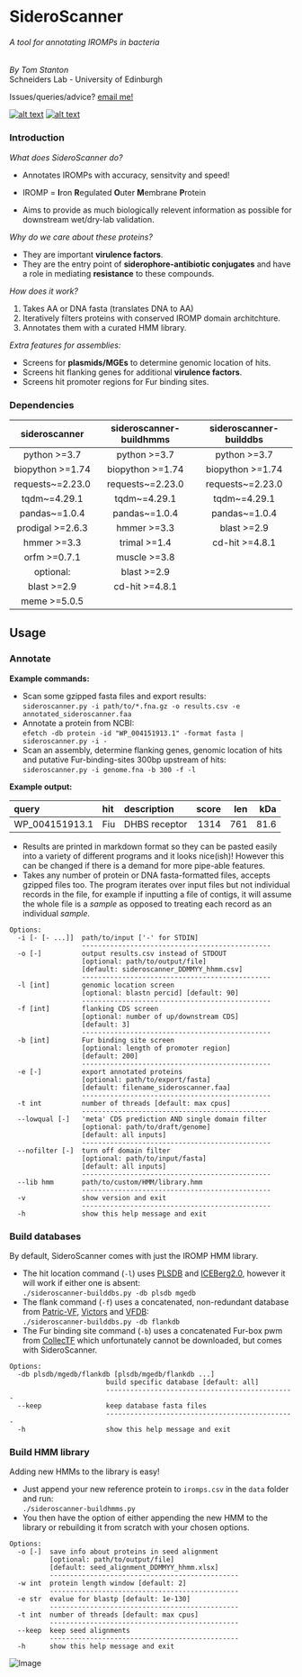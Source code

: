 # SideroScanner
###### A tool for annotating IROMPs in bacteria
_By Tom Stanton_ \
Schneiders Lab - University of Edinburgh

Issues/queries/advice?
[email me!](T.D.Stanton@sms.ed.ac.uk)

[![alt text][1.1]][1]
[![alt text][6.1]][6]

[1]: http://twitter.com/tomstantonmicro
[1.1]: http://i.imgur.com/tXSoThF.png (twitter icon with padding)
[6]: http://www.github.com/tomdstanton
[6.1]: http://i.imgur.com/0o48UoR.png (github icon with padding)

### Introduction
*What does SideroScanner do?*
* Annotates IROMPs with accuracy, sensitvity and speed!
* IROMP = **I**ron **R**egulated **O**uter **M**embrane **P**rotein

* Aims to provide as much biologically relevent information as possible for
downstream wet/dry-lab validation.

*Why do we care about these proteins?*
* They are important **virulence factors**.
* They are the entry point of
**siderophore-antibiotic conjugates** and
have a role in mediating **resistance**
to these compounds.

*How does it work?*
1. Takes AA or DNA fasta (translates DNA to AA)
2. Iteratively filters proteins with conserved IROMP domain architchture.
5. Annotates them with a curated HMM library.

*Extra features for assemblies:*
* Screens for **plasmids/MGEs** to determine genomic location of hits.
* Screens hit flanking genes for additional **virulence factors**.
* Screens hit promoter regions for Fur binding sites.

### Dependencies
|   sideroscanner  | sideroscanner-buildhmms | sideroscanner-builddbs |
|:----------------:|:-----------------------:|:----------------------:|
|   python >=3.7   |       python >=3.7      |      python >=3.7      |
| biopython >=1.74 |     biopython >=1.74    |    biopython >=1.74    |
| requests~=2.23.0 |     requests~=2.23.0    |    requests~=2.23.0    |
|   tqdm~=4.29.1   |       tqdm~=4.29.1      |      tqdm~=4.29.1      |
|   pandas~=1.0.4  |      pandas~=1.0.4      |      pandas~=1.0.4     |
| prodigal >=2.6.3 |       hmmer >=3.3       |       blast >=2.9      |
|    hmmer >=3.3   |       trimal >=1.4      |     cd-hit >=4.8.1     |
|   orfm >=0.7.1   |       muscle >=3.8      |                        |
|     optional:    |       blast >=2.9       |                        |
|    blast >=2.9   |      cd-hit >=4.8.1     |                        |
|   meme >=5.0.5   |                         |                        |

## Usage
### Annotate
**Example commands:**
* Scan some gzipped fasta files and export results: \
```sideroscanner.py -i path/to/*.fna.gz -o results.csv -e annotated_sideroscanner.faa```
* Annotate a protein from NCBI: \
```efetch -db protein -id "WP_004151913.1" -format fasta | sideroscanner.py -i -```
* Scan an assembly, determine flanking genes, genomic location of hits
and putative Fur-binding-sites 300bp upstream of hits: \
```sideroscanner.py -i genome.fna -b 300 -f -l```

**Example output:**

| query          | hit   | description   |   score |   len |   kDa |
|:---------------|:------|:--------------|--------:|------:|------:|
| WP_004151913.1 | Fiu   | DHBS receptor |    1314 |   761 |  81.6 |

* Results are printed in markdown format so they can be pasted easily
into a variety of different programs and it looks nice(ish)! However
this can be changed if there is a demand for more pipe-able features.
* Takes any number of protein or DNA fasta-formatted files, accepts gzipped files too.
The program iterates over input files but not individual records in the file, 
for example if inputting a file of contigs, it will assume the whole file 
is a *sample* as opposed to treating each record as an individual *sample*.
```
Options:
  -i [- [- ...]]  path/to/input ['-' for STDIN]
                  -----------------------------------------------
  -o [-]          output results.csv instead of STDOUT
                  [optional: path/to/output/file]
                  [default: sideroscanner_DDMMYY_hhmm.csv]
                  -----------------------------------------------
  -l [int]        genomic location screen
                  [optional: blastn percid] [default: 90]
                  -----------------------------------------------
  -f [int]        flanking CDS screen
                  [optional: number of up/downstream CDS]
                  [default: 3]
                  -----------------------------------------------
  -b [int]        Fur binding site screen
                  [optional: length of promoter region]
                  [default: 200]
                  -----------------------------------------------
  -e [-]          export annotated proteins
                  [optional: path/to/export/fasta]
                  [default: filename_sideroscanner.faa]
                  -----------------------------------------------
  -t int          number of threads [default: max cpus]
                  -----------------------------------------------
  --lowqual [-]   'meta' CDS prediction AND single domain filter
                  [optional: path/to/draft/genome]
                  [default: all inputs]
                  -----------------------------------------------
  --nofilter [-]  turn off domain filter
                  [optional: path/to/input/fasta]
                  [default: all inputs]
                  -----------------------------------------------
  --lib hmm       path/to/custom/HMM/library.hmm
                  -----------------------------------------------
  -v              show version and exit
                  -----------------------------------------------
  -h              show this help message and exit
```
### Build databases
By default, SideroScanner comes with just the IROMP HMM library.
* The hit location command (```-l```) uses [PLSDB](https://ccb-microbe.cs.uni-saarland.de/plsdb/)
and [ICEBerg2.0](https://db-mml.sjtu.edu.cn/ICEberg/),
however it will work if either one is absent: \
```./sideroscanner-builddbs.py -db plsdb mgedb```
* The flank command (```-f```) uses a concatenated, non-redundant database from
[Patric-VF](https://www.patricbrc.org/), [Victors](http://www.phidias.us/victors/index.php)
and [VFDB](http://www.mgc.ac.cn/VFs/main.htm): \
```./sideroscanner-builddbs.py -db flankdb```
* The Fur binding site command (```-b```) uses a concatenated 
Fur-box pwm from [CollecTF](http://www.collectf.org/browse/home/) which
unfortunately cannot be downloaded, but comes with SideroScanner.
```
Options:
  -db plsdb/mgedb/flankdb [plsdb/mgedb/flankdb ...]
                        build specific database [default: all]
                        -----------------------------------------------
  --keep                keep database fasta files
                        -----------------------------------------------
  -h                    show this help message and exit
```
### Build HMM library
Adding new HMMs to the library is easy!
* Just append your new reference protein to ```iromps.csv``` in the ```data``` folder
and run: \
```./sideroscanner-buildhmms.py```
* You then have the option of either appending the new HMM to the library or 
rebuilding it from scratch with your chosen options.
```
Options:
  -o [-]  save info about proteins in seed alignment
          [optional: path/to/output/file]
          [default: seed_alignment_DDMMYY_hhmm.xlsx]
          -----------------------------------------------
  -w int  protein length window [default: 2]
          -----------------------------------------------
  -e str  evalue for blastp [default: 1e-130]
          -----------------------------------------------
  -t int  number of threads [default: max cpus]
          -----------------------------------------------
  --keep  keep seed alignments
          -----------------------------------------------
  -h      show this help message and exit
```

![Image](https://github.com/tomdstanton/sideroscanner/blob/master/sideroscanner.png)
